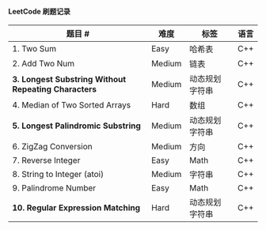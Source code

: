 #### LeetCode 刷题记录

|  题目 #  | 难度  | 标签 | 语言 |
|  ----  | ----  | ---- | ---- |
|  1. Two Sum | Easy |  哈希表   |  C++    |
|  2. Add Two Num | Medium | 链表    | C++     |
| **3. Longest Substring Without Repeating Characters**|Medium|动态规划 字符串|C++
|  4. Median of Two Sorted Arrays|Hard|数组|C++
|  **5. Longest Palindromic Substring**|Medium|动态规划 字符串|C++
|  6. ZigZag Conversion|Medium|方向|C++
|7. Reverse Integer|Easy|Math|C++
|8. String to Integer (atoi)|Medium|字符串|C++
|9. Palindrome Number|Easy|Math|C++
|**10. Regular Expression Matching**|Hard|动态规划 字符串|C++
